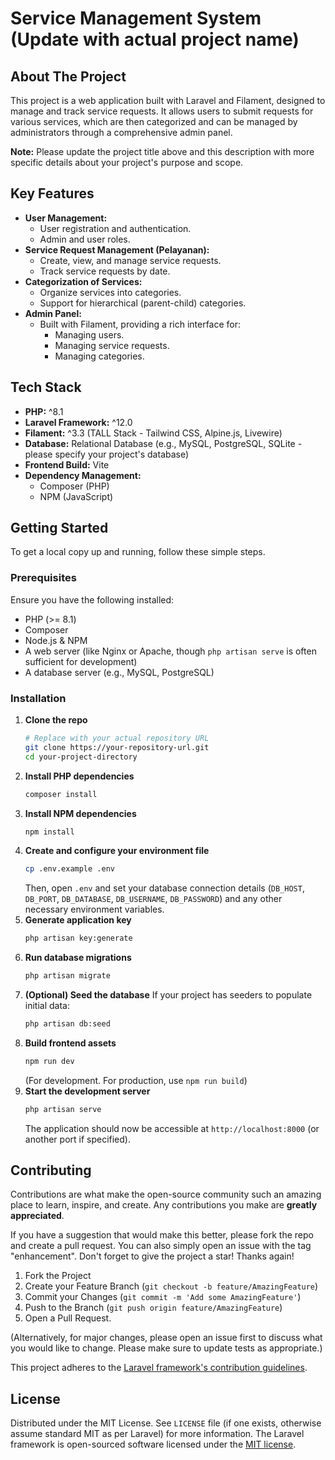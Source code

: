 # Service Management System (Update with actual project name)

## About The Project

This project is a web application built with Laravel and Filament, designed to manage and track service requests. It allows users to submit requests for various services, which are then categorized and can be managed by administrators through a comprehensive admin panel.

**Note:** Please update the project title above and this description with more specific details about your project's purpose and scope.

## Key Features

*   **User Management:**
    *   User registration and authentication.
    *   Admin and user roles.
*   **Service Request Management (Pelayanan):**
    *   Create, view, and manage service requests.
    *   Track service requests by date.
*   **Categorization of Services:**
    *   Organize services into categories.
    *   Support for hierarchical (parent-child) categories.
*   **Admin Panel:**
    *   Built with Filament, providing a rich interface for:
        *   Managing users.
        *   Managing service requests.
        *   Managing categories.

## Tech Stack

*   **PHP:** ^8.1
*   **Laravel Framework:** ^12.0
*   **Filament:** ^3.3 (TALL Stack - Tailwind CSS, Alpine.js, Livewire)
*   **Database:** Relational Database (e.g., MySQL, PostgreSQL, SQLite - please specify your project's database)
*   **Frontend Build:** Vite
*   **Dependency Management:**
    *   Composer (PHP)
    *   NPM (JavaScript)

## Getting Started

To get a local copy up and running, follow these simple steps.

### Prerequisites

Ensure you have the following installed:
*   PHP (>= 8.1)
*   Composer
*   Node.js & NPM
*   A web server (like Nginx or Apache, though `php artisan serve` is often sufficient for development)
*   A database server (e.g., MySQL, PostgreSQL)

### Installation

1.  **Clone the repo**
    ```sh
    # Replace with your actual repository URL
    git clone https://your-repository-url.git
    cd your-project-directory
    ```
2.  **Install PHP dependencies**
    ```sh
    composer install
    ```
3.  **Install NPM dependencies**
    ```sh
    npm install
    ```
4.  **Create and configure your environment file**
    ```sh
    cp .env.example .env
    ```
    Then, open `.env` and set your database connection details (`DB_HOST`, `DB_PORT`, `DB_DATABASE`, `DB_USERNAME`, `DB_PASSWORD`) and any other necessary environment variables.
5.  **Generate application key**
    ```sh
    php artisan key:generate
    ```
6.  **Run database migrations**
    ```sh
    php artisan migrate
    ```
7.  **(Optional) Seed the database**
    If your project has seeders to populate initial data:
    ```sh
    php artisan db:seed
    ```
8.  **Build frontend assets**
    ```sh
    npm run dev
    ```
    (For development. For production, use `npm run build`)
9.  **Start the development server**
    ```sh
    php artisan serve
    ```
    The application should now be accessible at `http://localhost:8000` (or another port if specified).

## Contributing

Contributions are what make the open-source community such an amazing place to learn, inspire, and create. Any contributions you make are **greatly appreciated**.

If you have a suggestion that would make this better, please fork the repo and create a pull request. You can also simply open an issue with the tag "enhancement".
Don't forget to give the project a star! Thanks again!

1.  Fork the Project
2.  Create your Feature Branch (`git checkout -b feature/AmazingFeature`)
3.  Commit your Changes (`git commit -m 'Add some AmazingFeature'`)
4.  Push to the Branch (`git push origin feature/AmazingFeature`)
5.  Open a Pull Request.

(Alternatively, for major changes, please open an issue first to discuss what you would like to change. Please make sure to update tests as appropriate.)

This project adheres to the [Laravel framework's contribution guidelines](https://laravel.com/docs/contributions).

## License

Distributed under the MIT License. See `LICENSE` file (if one exists, otherwise assume standard MIT as per Laravel) for more information.
The Laravel framework is open-sourced software licensed under the [MIT license](https://opensource.org/licenses/MIT).
